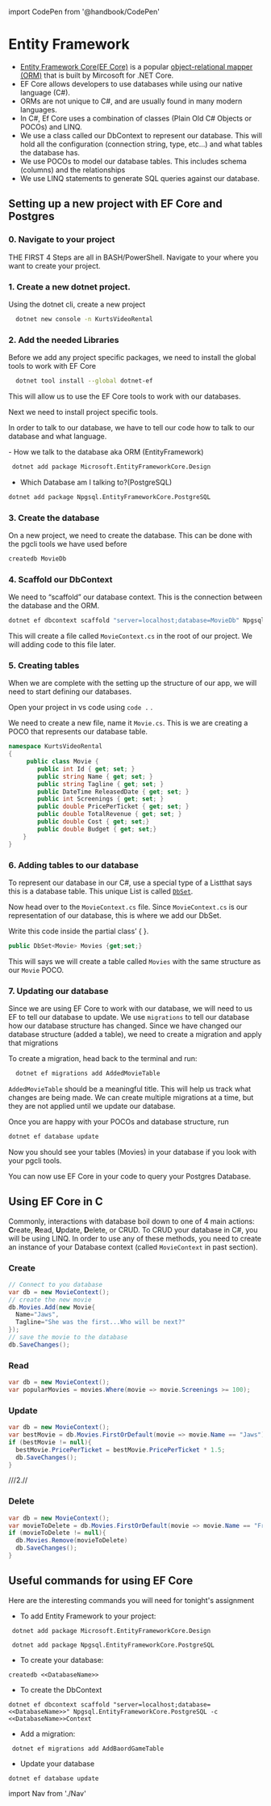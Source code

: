 import CodePen from '@handbook/CodePen'

# Entity Framework

- [Entity Framework Core(EF Core)](https://docs.microsoft.com/en-us/ef/core/) is a popular [object-relational mapper (ORM)](https://en.wikipedia.org/wiki/Object-relational_mapping) that is built by Mircosoft for .NET Core.
- EF Core allows developers to use databases while using our native language (C#).
- ORMs are not unique to C#, and are usually found in many modern languages.
- In C#, Ef Core uses a combination of classes (Plain Old C# Objects or POCOs) and LINQ.
- We use a class called our DbContext to represent our database. This will hold all the configuration (connection string, type, etc...) and what tables the database has.
- We use POCOs to model our database tables. This includes schema (columns) and the relationships
- We use LINQ statements to generate SQL queries against our database.

## Setting up a new project with EF Core and Postgres

### 0. Navigate to your project

THE FIRST 4 Steps are all in BASH/PowerShell. Navigate to your where you want to create your project.

### 1. Create a new dotnet project.

Using the dotnet cli, create a new project

```bash
  dotnet new console -n KurtsVideoRental
```

### 2. Add the needed Libraries

Before we add any project specific packages, we need to install the global tools to work with EF Core

```bash
  dotnet tool install --global dotnet-ef
```

This will allow us to use the EF Core tools to work with our databases.

Next we need to install project specific tools.

In order to talk to our database, we have to tell our code how to talk to our database and what language.

​- How we talk to the database aka ORM (EntityFramework)

```bash
​ dotnet add package Microsoft.EntityFrameworkCore.Design
```

- Which Database am I talking to?(PostgreSQL)

```bash
​dotnet add package Npgsql.EntityFrameworkCore.PostgreSQL

```

### 3. Create the database

On a new project, we need to create the database. This can be done with the pgcli tools we have used before

```bash
createdb MovieDb

```

### 4. Scaffold our DbContext

We need to “scaffold” our ​database context​. This is the connection between the database and the ​ORM.

```bash
dotnet ef dbcontext scaffold "server=localhost;database=MovieDb" Npgsql.EntityFrameworkCore.PostgreSQL -c MovieContext
```

This will create a file called `MovieContext.cs` in the root of our project. We will adding code to this file later.

### 5. Creating tables

When we are complete with the setting up the structure of our app, we will need to start defining our databases.

Open your project in vs code using `code .` .

We need to create a new file, name it `Movie.cs`. This is we are creating a POCO that represents our database table.

```C#
namespace KurtsVideoRental ​
{
     public class Movie {
        public int Id { get; set; }
        public string Name { get; set; }
        public string Tagline { get; set; }
        public DateTime ReleasedDate { get; set; }
        public int Screenings { get; set; }
        public double PricePerTicket { get; set; }
        public double TotalRevenue { get; set; }
        public double Cost { get; set;}
        public double Budget { get; set;}
    }
}

```

### 6. Adding tables to our database

To represent our database in our C#, use a special type of a ​List ​that says this is a database table. This unique List is called [`DbSet`](https://docs.microsoft.com/en-us/dotnet/api/microsoft.entityframeworkcore.dbset-1?view=efcore-2.1).

Now head over to the `MovieContext.cs` file. Since `MovieContext.cs` is our representation of our database, this is where we add our DbSet.

Write this code inside the partial class’ { }.

```C#
public DbSet<Movie> Movies {get;set;}
```

This will says we will create a table called `Movies` with the same structure as our `Movie` POCO.

### 7. Updating our database

Since we are using EF Core to work with our database, we will need to us EF to tell our database to update. We use `migrations` to tell our database how our database structure has changed. Since we have changed our database structure (added a table), we need to create a migration and apply that migrations

To create a migration, head back to the terminal and run:

```bash
  dotnet ef migrations add AddedMovieTable
```

`AddedMovieTable` should be a meaningful title. This will help us track what changes are being made. We can create multiple migrations at a time, but they are not applied until we update our database.

Once you are happy with your POCOs and database structure, run

```bash
dotnet ef database update
```

Now you should see your tables (Movies) in your database if you look with your pgcli tools.

You can now use EF Core in your code to query your Postgres Database.

## Using EF Core in C

Commonly, interactions with database boil down to one of 4 main actions: **C**reate, **R**ead, **U**pdate, **D**elete, or CRUD. To CRUD your database in C#, you will be using LINQ. In order to use any of these methods, you need to create an instance of your Database context (called `MovieContext` in past section).

### Create

```C#
// Connect to you database
var db = new MovieContext();
// create the new movie
db.Movies.Add(new Movie{
  Name="Jaws",
  Tagline="She was the first...Who will be next?"
});
// save the movie to the database
db.SaveChanges();

```

### Read

```C#
var db = new MovieContext();
var popularMovies = movies.Where(movie => movie.Screenings >= 100);

```

### Update

```C#
var db = new MovieContext();
var bestMovie = db.Movies.FirstOrDefault(movie => movie.Name == "Jaws");
if (bestMovie != null){
  bestMovie.PricePerTicket = bestMovie.PricePerTicket * 1.5;
  db.SaveChanges();
}
```

///2.//

### Delete

```C#
var db = new MovieContext();
var movieToDelete = db.Movies.FirstOrDefault(movie => movie.Name == "Frozen");
if (movieToDelete != null){
  db.Movies.Remove(movieToDelete)
  db.SaveChanges();
}
```

## Useful commands for using EF Core

Here are the interesting commands you will need for tonight's assignment

- To add Entity Framework to your project:

```
 dotnet add package Microsoft.EntityFrameworkCore.Design

 dotnet add package Npgsql.EntityFrameworkCore.PostgreSQL
```

- To create your database:

```
createdb <<DatabaseName>>
```

- To create the DbContext

```
dotnet ef dbcontext scaffold "server=localhost;database=<<DatabaseName>>" Npgsql.EntityFrameworkCore.PostgreSQL -c <<DatabaseName>>Context

```

- Add a migration:

```
 dotnet ef migrations add AddBaordGameTable
```

- Update your database

```
dotnet ef database update
```

import Nav from './Nav'

<Nav/>
